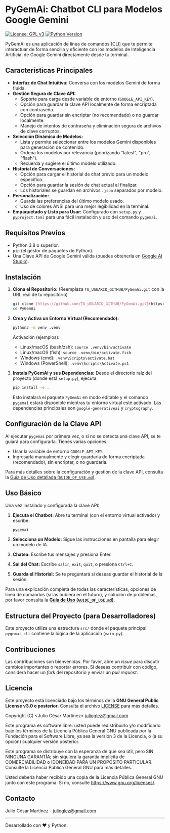 # PyGemAi: Chatbot CLI para Modelos Google Gemini

[![License: GPL v3](https://img.shields.io/badge/License-GPLv3-blue.svg)](https://www.gnu.org/licenses/gpl-3.0)
[![Python Version](https://img.shields.io/badge/python-3.8%2B-blue.svg)](https://www.python.org/downloads/)

PyGemAi es una aplicación de línea de comandos (CLI) que te permite interactuar de forma sencilla y eficiente con los modelos de Inteligencia Artificial de Google Gemini directamente desde tu terminal.

## Características Principales

* **Interfaz de Chat Intuitiva:** Conversa con los modelos Gemini de forma fluida.
* **Gestión Segura de Clave API:**
  * Soporte para carga desde variable de entorno (`GOOGLE_API_KEY`).
  * Opción para guardar la clave API localmente de forma encriptada con contraseña.
  * Opción para guardar sin encriptar (no recomendado) o no guardar localmente.
  * Manejo de intentos de contraseña y eliminación segura de archivos de clave corruptos.
* **Selección Dinámica de Modelos:**
  * Lista y permite seleccionar entre los modelos Gemini disponibles para generación de contenido.
  * Ordena los modelos por relevancia (priorizando "latest", "pro", "flash").
  * Recuerda y sugiere el último modelo utilizado.
* **Historial de Conversaciones:**
  * Opción para cargar el historial de chat previo para un modelo específico.
  * Opción para guardar la sesión de chat actual al finalizar.
  * Los historiales se guardan en archivos `.json` separados por modelo.
* **Personalización:**
  * Guarda las preferencias del último modelo usado.
  * Uso de colores ANSI para una mejor legibilidad en la terminal.
* **Empaquetado y Listo para Usar:** Configurado con `setup.py` y `pyproject.toml` para una fácil instalación y uso del comando `pygemai`.

## Requisitos Previos

* Python 3.8 o superior.
* `pip` (el gestor de paquetes de Python).
* Una Clave API de Google Gemini válida (puedes obtenerla en [Google AI Studio](https://aistudio.google.com/)).

## Instalación

1. **Clona el Repositorio:**
    (Reemplaza `TU_USUARIO_GITHUB/PyGemAi.git` con la URL real de tu repositorio)

    ```bash
    git clone [https://github.com/TU_USUARIO_GITHUB/PyGemAi.git](https://github.com/TU_USUARIO_GITHUB/PyGemAi.git)
    cd PyGemAi
    ```

2. **Crea y Activa un Entorno Virtual (Recomendado):**

    ```bash
    python3 -m venv .venv
    ```

    Activación (ejemplos):
    * Linux/macOS (bash/zsh): `source .venv/bin/activate`
    * Linux/macOS (fish): `source .venv/bin/activate.fish`
    * Windows (cmd): `.venv\Scripts\activate.bat`
    * Windows (PowerShell): `.venv\Scripts\Activate.ps1`

3. **Instala PyGemAi y sus Dependencias:**
    Desde el directorio raíz del proyecto (donde está `setup.py`), ejecuta:

    ```bash
    pip install -e .
    ```

    Esto instalará el paquete `PyGemAi` en modo editable y el comando `pygemai` estará disponible mientras tu entorno virtual esté activado. Las dependencias principales son `google-generativeai` y `cryptography`.

## Configuración de la Clave API

Al ejecutar `pygemai` por primera vez, o si no se detecta una clave API, se te guiará para configurarla. Tienes varias opciones:

* Usar la variable de entorno `GOOGLE_API_KEY`.
* Ingresarla manualmente y elegir guardarla de forma encriptada (recomendado), sin encriptar, o no guardarla.

Para más detalles sobre la configuración y gestión de la clave API, consulta la [Guía de Uso detallada (`GUIDE_OF_USE.md`)](GUIDE_OF_USE.md).

## Uso Básico

Una vez instalado y configurada la clave API:

1. **Ejecuta el Chatbot:**
    Abre tu terminal (con el entorno virtual activado) y escribe:

    ```bash
    pygemai
    ```

2. **Selecciona un Modelo:** Sigue las instrucciones en pantalla para elegir un modelo de IA.
3. **Chatea:** Escribe tus mensajes y presiona Enter.
4. **Sal del Chat:** Escribe `salir`, `exit`, `quit`, o presiona `Ctrl+C`.
5. **Guarda el Historial:** Se te preguntará si deseas guardar el historial de la sesión.

Para una explicación completa de todas las características, opciones de línea de comandos (si las hubiera en el futuro), y solución de problemas, por favor consulta la [**Guía de Uso (`GUIDE_OF_USE.md`)**](GUIDE_OF_USE.md).

## Estructura del Proyecto (para Desarrolladores)

Este proyecto utiliza una estructura `src/` donde el paquete principal `pygemai_cli` contiene la lógica de la aplicación (`main.py`).

## Contribuciones

Las contribuciones son bienvenidas. Por favor, abre un *issue* para discutir cambios importantes o reportar errores. Si deseas contribuir con código, considera hacer un *fork* del repositorio y enviar un *pull request*.

## Licencia

Este proyecto está licenciado bajo los términos de la **GNU General Public License v3.0 o posterior**.
Consulta el archivo [LICENSE](LICENSE) para más detalles.

Copyright (C)  <Julio César Martínez> <julioglez@gmail.com>

Este programa es software libre: usted puede redistribuirlo y/o modificarlo
bajo los términos de la Licencia Pública General GNU publicada por la Fundación
para el Software Libre, ya sea la versión 3 de la Licencia, o (a su opción)
cualquier versión posterior.

Este programa se distribuye con la esperanza de que sea útil, pero SIN NINGUNA
GARANTÍA; sin siquiera la garantía implícita de COMERCIABILIDAD o IDONEIDAD
PARA UN PROPÓSITO PARTICULAR. Consulte la Licencia Pública General GNU para más detalles.  

Usted debería haber recibido una copia de la Licencia Pública General GNU junto
con este programa. Si no, consulte <https://www.gnu.org/licenses/>.  

## Contacto

Julio César Martínez - <julioglez@gmail.com>

---

Desarrollado con ❤️ y Python.
